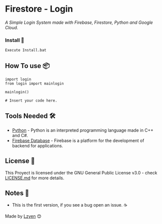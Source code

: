 # Firestore - Login


_A Simple Login System made with Firebase, Firestore, Python and Google Cloud._


### Install 🔧
```
Execute Install.bat
```

## How To use 📦
```
import login
from login import mainlogin

mainlogin()

# Insert your code here.

```
## Tools Needed 🛠️

* [Python](https://python.org/) - Python is an interpreted programming language made in C++ and C#.
* [Firebase Database](https://firebase.google.com/) - Firebase is a platform for the development of backend for applications.

## License 📄

This Proyect is licensed under the GNU General Public License v3.0 - check [LICENSE.md](LICENSE.md) for more details.

## Notes 🎁

* This is the first version, if you see a bug open an issue. ☕ 

Made by [Lzyen](https://github.com/Lzyen) 😊

